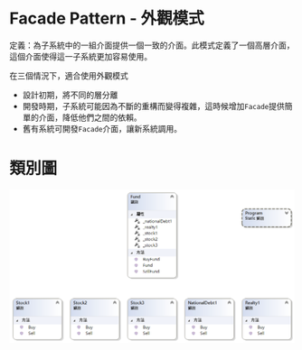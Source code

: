 # Facade Pattern - 外觀模式

定義：為子系統中的一組介面提供一個一致的介面。此模式定義了一個高層介面，這個介面使得這一子系統更加容易使用。

在三個情況下，適合使用外觀模式

* 設計初期，將不同的層分離
* 開發時期，子系統可能因為不斷的重構而變得複雜，這時候增加`Facade`提供簡單的介面，降低他們之間的依賴。
* 舊有系統可開發`Facade`介面，讓新系統調用。

# 類別圖

![外觀模式](https://github.com/BryanYu/DesignPatternPractice/blob/master/Facade/ClassDiagram1.png)


